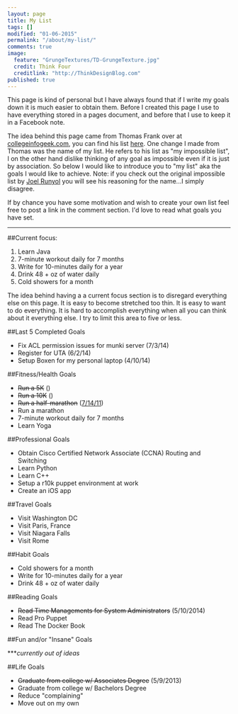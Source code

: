 ```yaml
---
layout: page
title: My List
tags: []
modified: "01-06-2015"
permalink: "/about/my-list/"
comments: true
image: 
  feature: "GrungeTextures/TD-GrungeTexture.jpg"
  credit: Think Four
  creditlink: "http://ThinkDesignBlog.com"
published: true
---
```


This page is kind of personal but I have always found that if I write my goals down it is much easier to obtain them. Before I created this page I use to have everything stored in a pages document, and before that I use to keep it in a Facebook note. 

The idea behind this page came from Thomas Frank over at [collegeinfogeek.com](http://collegeinfogeek.com), you can find his list [here](http://collegeinfogeek.com/about/meet-the-author/my-impossible-list/). One change I made from Thomas was the name of my list. He refers to his list as "my impossible list", I on the other hand dislike thinking of any goal as impossible even if it is just by association. So below I would like to introduce you to "my list" aka the goals I would like to achieve. Note: if you check out the original impossible list by [Joel Runyol](http://impossiblehq.com/impossible-list) you will see his reasoning for the name...I simply disagree.


If by chance you have some motivation and wish to create your own list feel free to post a link in the comment section. I'd love to read what goals you have set.


---

##Current focus:

1. Learn Java
1. 7-minute workout daily for 7 months
1. Write for 10-minutes daily for a year
1. Drink 48 + oz of water daily
1. Cold showers for a month

The idea behind having a a current focus section is to disregard everything else on this page. It is easy to become stretched too thin. It is easy to want to do everything. It is hard to accomplish everything when all you can think about it everything else. I try to limit this area to five or less.

##Last 5 Completed Goals

* Fix ACL permission issues for munki server (7/3/14)
* Register for UTA (6/2/14)
* Setup Boxen for my personal laptop (4/10/14) 

##Fitness/Health Goals

* <del>Run a 5K</del> ()
* <del>Run a 10K</del> ()
* <del>Run a half-marathon</del> ([7/14/11](http://runkeeper.com/user/clburlison/activity/47599499))
* Run a marathon
* 7-minute workout daily for 7 months
* Learn Yoga

##Professional Goals

* Obtain Cisco Certified Network Associate (CCNA) Routing and Switching
* Learn Python
* Learn C++
* Setup a r10k puppet environment at work
* Create an iOS app

##Travel Goals

* Visit Washington DC
* Visit Paris, France
* Visit Niagara Falls
* Visit Rome

##Habit Goals

* Cold showers for a month
* Write for 10-minutes daily for a year
* Drink 48 + oz of water daily

##Reading Goals

* <del>Read Time Managements for System Administrators</del> (5/10/2014)
* Read Pro Puppet
* Read The Docker Book

##Fun and/or "Insane" Goals

***_currently out of ideas_

##Life Goals

* <del>Graduate from college w/ Associates Degree</del> (5/9/2013)
* Graduate from college w/ Bachelors Degree
* Reduce "complaining"
* Move out on my own